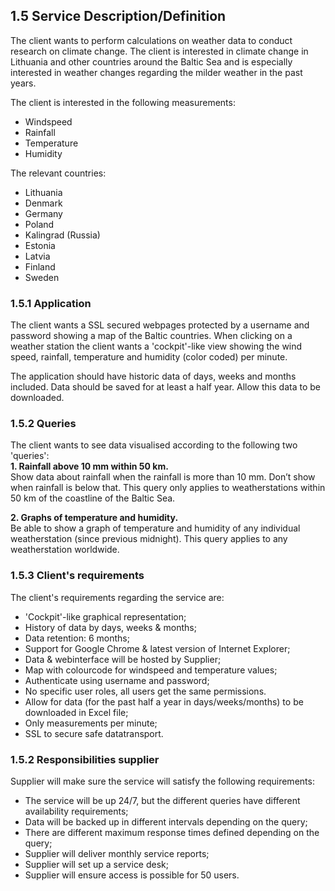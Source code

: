 ## 1.5 Service Description/Definition

The client wants to perform calculations on weather data to conduct research on climate change. The client is interested in climate change in Lithuania and other countries around the Baltic Sea and is especially interested in weather changes regarding the milder weather in the past years.

The client is interested in the following measurements:
- Windspeed
- Rainfall
- Temperature
- Humidity

The relevant countries:
- Lithuania
- Denmark
- Germany
- Poland
- Kalingrad (Russia)
- Estonia
- Latvia
- Finland
- Sweden

### 1.5.1 Application

The client wants a SSL secured webpages protected by a username and password showing a map of the Baltic countries. When clicking on a weather station the client wants a 'cockpit'-like view showing the wind speed, rainfall, temperature and humidity (color coded) per minute.

The application should have historic data of days, weeks and months included. Data should be saved for at least a half year. Allow this data to be downloaded.

### 1.5.2 Queries

The client wants to see data visualised according to the following two 'queries':    
__1. Rainfall above 10 mm within 50 km.__  
Show data about rainfall when the rainfall is more than 10 mm. Don’t show when rainfall is below that.
This query only applies to weatherstations within 50 km of the coastline of the Baltic Sea. 

__2. Graphs of temperature and humidity.__  
Be able to show a graph of temperature and humidity of any individual weatherstation (since previous midnight).
This query applies to any weatherstation worldwide.


### 1.5.3 Client's requirements

The client's requirements regarding the service are:

- 'Cockpit'-like graphical representation;
- History of data by days, weeks & months;
- Data retention: 6 months;
- Support for Google Chrome & latest version of Internet Explorer;
- Data & webinterface will be hosted by Supplier;
- Map with colourcode for windspeed and temperature values;
- Authenticate using username and password;
- No specific user roles, all users get the same permissions.
- Allow for data (for the past half a year in days/weeks/months) to be downloaded in Excel file;
- Only measurements per minute;
- SSL to secure safe datatransport.

### 1.5.2 Responsibilities supplier

Supplier will make sure the service will satisfy the following requirements:

- The service will be up 24/7, but the different queries have different availability requirements;
- Data will be backed up in different intervals depending on the query;
- There are different maximum response times defined depending on the query;
- Supplier will deliver monthly service reports;
- Supplier will set up a service desk;
- Supplier will ensure access is possible for 50 users.

